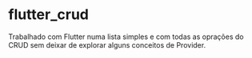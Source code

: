 # flutter_crud
Trabalhado com Flutter numa lista simples e com todas as oprações do CRUD sem deixar de explorar alguns conceitos de Provider.
